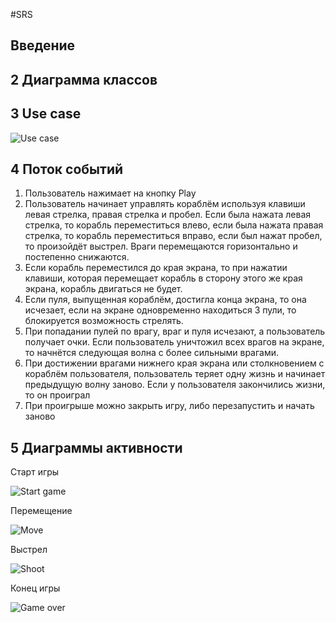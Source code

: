 #SRS

## Введение


## 2 Диаграмма классов



## 3 Use case

![Use case](image/UseCase.png)

## 4 Поток событий

1. Пользователь нажимает на кнопку Play
2. Пользователь начинает управлять кораблём используя клавиши левая стрелка, правая стрелка и пробел. Если была нажата левая стрелка, то корабль переместиться влево, если была нажата правая стрелка, то корабль переместиться вправо, если был нажат пробел, то произойдёт выстрел. Враги перемещаются горизонтально и постепенно снижаются.
3. Если корабль переместился до края экрана, то при нажатии клавиши, которая перемещает корабль в сторону этого же края экрана, корабль двигаться не будет.
4. Если пуля, выпущенная кораблём, достигла конца экрана, то она исчезает, если на экране одновременно находиться 3 пули, то блокируется возможность стрелять.
5. При попадании пулей по врагу, враг и пуля исчезают, а пользователь получает очки. Если пользователь уничтожил всех врагов на экране, то начнётся следующая волна с более сильными врагами.
6. При достижении врагами нижнего края экрана или столкновением с кораблём пользователя, пользователь теряет одну жизнь и начинает предыдущую волну заново. Если у пользователя закончились жизни, то он проиграл
7. При проигрыше можно закрыть игру, либо перезапустить и начать заново

## 5 Диаграммы активности

Старт игры

![Start game](act_diagr/Start_Game.png)

Перемещение

![Move](act_diagr/Move.png)

Выстрел

![Shoot](act_diagr/Shoot.png)

Конец игры

![Game over](act_diagr/Game_over.png)
